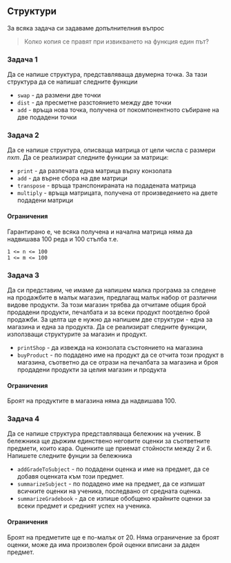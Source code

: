 ## Структури
За всяка задача си задаваме допълнителния въпрос
> Колко копия се правят при извикването на функция един път?

### Задача 1
Да се напише структура, представляваща двумерна точка. За тази структура да се напишат следните функции

* `swap` - да размени две точки
* `dist` - да пресметне разстоянието между две точки
* `add` - връща нова точка, получена от покомпонентното събиране на две подадени точки


### Задача 2
Да се напише структура, описваща матрица от цели числа с размери *n*x*m*. Да се реализират следните функции за матрици:

* `print` - да разпечата една матрица върху конзолата
* `add` - да върне сбора на две матрици
* `transpose` - връща транспонираната на подадената матрица
* `multiply` - връща матрицата, получена от произведението на двете подадени матрици


#### Ограничения
Гарантирано е, че всяка получена и начална матрица няма да надвишава 100 реда и 100 стълба т.е.

```
1 <= n <= 100
1 <= m <= 100
```

### Задача 3
Да си представим, че имаме да напишем малка програма за следене на продажбите в малък магазин, предлагащ малък набор от различни видове продукти. За този магазин трябва да отчитаме общия брой продадени продукти, печалбата и за всеки продукт поотделно брой продажби. За целта ще е нужно да напишем две структури - една за магазина и една за продукта.
Да се реализират следните функции, използващи структурите за магазин и продукт. 
* `printShop` - да извежда на конзолата състоянието на магазина
* `buyProduct` - по подадено име на продукт да се отчита този продукт в магазина, съответно да се отрази на печалбата за магазина и броя продадени продукти за целия магазин и продукта

#### Ограничения
Броят на продуктите в магазина няма да надвишава 100.

### Задача 4
Да се напише структура представляваща бележник на ученик. В бележника ще държим единствено неговите оценки за съответните предмети, които кара. Оценките ще приемат стойности между 2 и 6.
Напишете следните фунции за бележника
* `addGradeToSubject` - по подадени оценка и име на предмет, да се добавя оценката към този предмет.
* `summarizeSubject` - по подадено име на предмет, да се изпишат всичките оценки на ученика, последвано от средната оценка.
* `summarizeGradebook` - да се изпише обобщено крайните оценки за всеки предмет и средният успех на ученика. 

#### Ограничения
Броят на предметите ще е по-малък от 20. Няма ограничение за броят оценки, може да има произволен брой оценки вписани за даден предмет.
